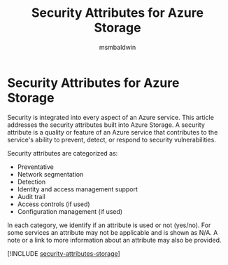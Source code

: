 ﻿---
title: Security Attributes for Azure Storage
description: A checklist of common security attributes for evaluating Azure Storage 
services: storage
documentationcenter: ''
author: msmbaldwin
manager: mbaldwin

ms.service: service-fabric
ms.topic: conceptual
ms.date: 01/31/2019
ms.author: mbaldwin

---
# Security Attributes for Azure Storage
Security is integrated into every aspect of an Azure service. This article addresses the security attributes built into Azure Storage. A security attribute is a quality or feature of an Azure service that contributes to the service's ability to prevent, detect, or respond to security vulnerabilities.

Security attributes are categorized as:
* Preventative
* Network segmentation
* Detection
* Identity and access management support
* Audit trail
* Access controls (if used)
* Configuration management (if used)

In each category, we identify if an attribute is used or not (yes/no). For some services an attribute may not be applicable and is shown as N/A. A note or a link to more information about an attribute may also be provided.


[!INCLUDE [security-attributes-storage](../../includes/security-attributes-storage.md)]